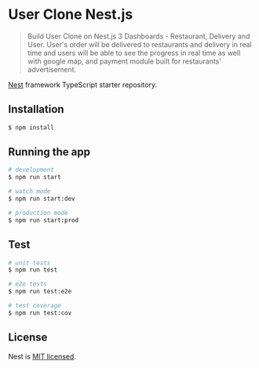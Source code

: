 # User Clone Nest.js

> Build User Clone on Nest.js 3 Dashboards - Restaurant, Delivery and User. User's order will be delivered to restaurants and delivery in real time and users will be able to see the progress in real time as well with google map, and payment module built for restaurants' advertisement.

[Nest](https://github.com/nestjs/nest) framework TypeScript starter repository.

## Installation

```bash
$ npm install
```

## Running the app

```bash
# development
$ npm run start

# watch mode
$ npm run start:dev

# production mode
$ npm run start:prod
```

## Test

```bash
# unit tests
$ npm run test

# e2e tests
$ npm run test:e2e

# test coverage
$ npm run test:cov
```

## License

Nest is [MIT licensed](LICENSE).
